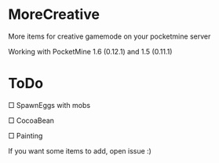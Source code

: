 # MoreCreative
More items for creative gamemode on your pocketmine server


Working with PocketMine 1.6 (0.12.1) and 1.5 (0.11.1)

# ToDo
□ SpawnEggs with mobs

□ CocoaBean

□ Painting


If you want some items to add, open issue :)

